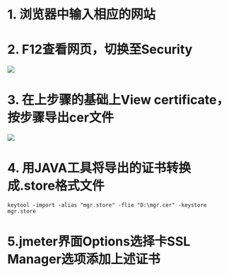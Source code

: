 # 1. 浏览器中输入相应的网站
# 2. F12查看网页，切换至Security
![](https://agam-blog-image.oss-cn-hangzhou.aliyuncs.com/a75d98c9f7f08bd18f543479208abc56f49.jpg)
# 3. 在上步骤的基础上View certificate，按步骤导出cer文件
![](https://agam-blog-image.oss-cn-hangzhou.aliyuncs.com/95874003db924373505937271facbfeb709.jpg)
# 4. 用JAVA工具将导出的证书转换成.store格式文件
```
keytool -import -alias "mgr.store" -flie "D:\mgr.cer" -keystore mgr.store
```
# 5.jmeter界面Options选择卡SSL Manager选项添加上述证书